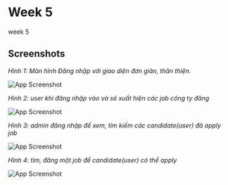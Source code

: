 # Week 5

week 5


## Screenshots

*Hình 1: Màn hình Đăng nhập với giao diện đơn giản, thân thiện.*

![App Screenshot](https://res.cloudinary.com/dv6qgkaj4/image/upload/v1734226478/login_yb8nxv.png)

*Hình 2: user khi đăng nhập vào và sẽ xuất hiện các job công ty đăng*

![App Screenshot](https://res.cloudinary.com/dv6qgkaj4/image/upload/v1734226581/list_job_xljibd.png)

*Hình 3: admin đăng nhập để xem, tìm kiếm các candidate(user) đã apply job*

![App Screenshot](https://res.cloudinary.com/dv6qgkaj4/image/upload/v1734226723/list_candidate_yhkbr4.png)

*Hình 4: tìm, đăng một job để candidate(user) có thể apply*

![App Screenshot](https://res.cloudinary.com/dv6qgkaj4/image/upload/v1734226845/manage_job_tlfrwx.png)
